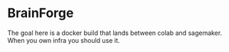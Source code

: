 # BrainForge
The goal here is a docker build that lands between colab and sagemaker. When you own infra you should use it.
